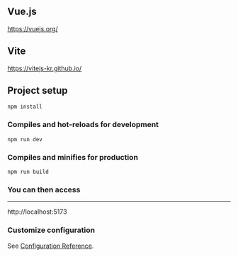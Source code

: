 ## Vue.js
https://vuejs.org/

## Vite
https://vitejs-kr.github.io/

## Project setup
```
npm install
```

### Compiles and hot-reloads for development
```
npm run dev
```

### Compiles and minifies for production
```
npm run build
```

### You can then access
-------------------
http://localhost:5173

### Customize configuration
See [Configuration Reference](https://cli.vuejs.org/config/).
